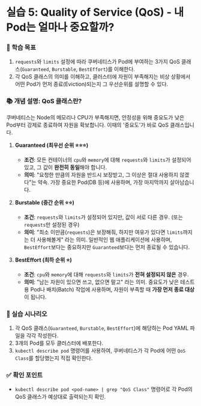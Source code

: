 # 실습 5: Quality of Service (QoS) - 내 Pod는 얼마나 중요할까?

### 🎯 학습 목표
1. `requests`와 `limits` 설정에 따라 쿠버네티스가 Pod에 부여하는 3가지 QoS 클래스(`Guaranteed`, `Burstable`, `BestEffort`)를 이해한다.
2. 각 QoS 클래스의 의미를 이해하고, 클러스터에 자원이 부족해지는 비상 상황에서 어떤 Pod가 먼저 종료(Eviction)되는지 그 우선순위를 설명할 수 있다.

### 📚 개념 설명: QoS 클래스란?

쿠버네티스는 Node의 메모리나 CPU가 부족해지면, 안정성을 위해 중요도가 낮은 Pod부터 강제로 종료하여 자원을 확보합니다. 이때의 '중요도'가 바로 QoS 클래스입니다.

1.  **Guaranteed (최우선 순위 ⭐⭐⭐)**
    * **조건**: 모든 컨테이너의 `cpu`와 `memory`에 대해 `requests`와 `limits`가 설정되어 있고, 그 값이 **완전히 동일**해야 합니다.
    * **의미**: "요청한 만큼의 자원을 반드시 보장받고, 그 이상은 절대 사용하지 않겠다"는 약속. 가장 중요한 Pod(DB 등)에 사용하며, 가장 마지막까지 살아남습니다.

2.  **Burstable (중간 순위 ⭐⭐)**
    * **조건**: `requests`와 `limits`가 설정되어 있지만, 값이 서로 다른 경우. (또는 `requests`만 설정된 경우)
    * **의미**: "최소 이만큼(`requests`)은 보장해줘, 하지만 여유가 있다면 `limits`까지는 더 사용해볼게" 라는 의미. 일반적인 웹 애플리케이션에 사용하며, `BestEffort`보다는 중요하지만 `Guaranteed`보다는 먼저 종료될 수 있습니다.

3.  **BestEffort (최하 순위 ⭐)**
    * **조건**: `cpu`와 `memory`에 대해 `requests`와 `limits`가 **전혀 설정되지 않은** 경우.
    * **의미**: "남는 자원이 있으면 쓰고, 없으면 말고" 라는 의미. 중요도가 낮은 테스트용 Pod나 배치(Batch) 작업에 사용하며, 자원이 부족할 때 **가장 먼저 종료 대상**이 됩니다.

### 📜 실습 시나리오
1.  각 QoS 클래스(`Guaranteed`, `Burstable`, `BestEffort`)에 해당하는 Pod YAML 파일을 각각 작성한다.
2.  3개의 Pod를 모두 클러스터에 배포한다.
3.  `kubectl describe pod` 명령어를 사용하여, 쿠버네티스가 각 Pod에 어떤 `QoS Class`를 할당했는지 직접 확인한다.

### ✅ 확인 포인트
- `kubectl describe pod <pod-name> | grep "QoS Class"` 명령어로 각 Pod의 QoS 클래스가 예상대로 출력되는지 확인.